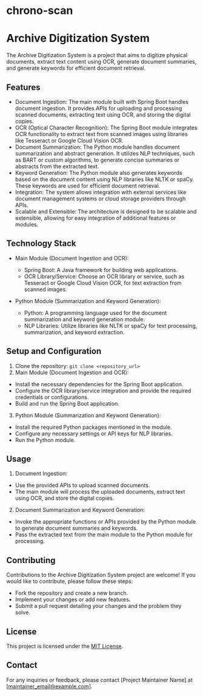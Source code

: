 # chrono-scan

# Archive Digitization System

The Archive Digitization System is a project that aims to digitize physical documents, extract text content using OCR, generate document summaries, and generate keywords for efficient document retrieval.

## Features

- Document Ingestion: The main module built with Spring Boot handles document ingestion. It provides APIs for uploading and processing scanned documents, extracting text using OCR, and storing the digital copies.
- OCR (Optical Character Recognition): The Spring Boot module integrates OCR functionality to extract text from scanned images using libraries like Tesseract or Google Cloud Vision OCR.
- Document Summarization: The Python module handles document summarization and abstract generation. It utilizes NLP techniques, such as BART or custom algorithms, to generate concise summaries or abstracts from the extracted text.
- Keyword Generation: The Python module also generates keywords based on the document content using NLP libraries like NLTK or spaCy. These keywords are used for efficient document retrieval.
- Integration: The system allows integration with external services like document management systems or cloud storage providers through APIs.
- Scalable and Extensible: The architecture is designed to be scalable and extensible, allowing for easy integration of additional features or modules.

## Technology Stack

- Main Module (Document Ingestion and OCR):
  - Spring Boot: A Java framework for building web applications.
  - OCR Library/Service: Choose an OCR library or service, such as Tesseract or Google Cloud Vision OCR, for text extraction from scanned images.

- Python Module (Summarization and Keyword Generation):
  - Python: A programming language used for the document summarization and keyword generation module.
  - NLP Libraries: Utilize libraries like NLTK or spaCy for text processing, summarization, and keyword extraction.

## Setup and Configuration

1. Clone the repository:
  `git clone <repository_url>`
2. Main Module (Document Ingestion and OCR):
  - Install the necessary dependencies for the Spring Boot application.
  - Configure the OCR library/service integration and provide the required credentials or configurations.
  - Build and run the Spring Boot application.

3. Python Module (Summarization and Keyword Generation):
  - Install the required Python packages mentioned in the module.
  - Configure any necessary settings or API keys for NLP libraries.
  - Run the Python module.

## Usage

1. Document Ingestion:
  - Use the provided APIs to upload scanned documents.
  - The main module will process the uploaded documents, extract text using OCR, and store the digital copies.

2. Document Summarization and Keyword Generation:
  - Invoke the appropriate functions or APIs provided by the Python module to generate document summaries and keywords.
  - Pass the extracted text from the main module to the Python module for processing.

## Contributing

Contributions to the Archive Digitization System project are welcome! If you would like to contribute, please follow these steps:
- Fork the repository and create a new branch.
- Implement your changes or add new features.
- Submit a pull request detailing your changes and the problem they solve.

## License

This project is licensed under the [MIT License](LICENSE).

## Contact

For any inquiries or feedback, please contact [Project Maintainer Name] at [maintainer_email@example.com].
